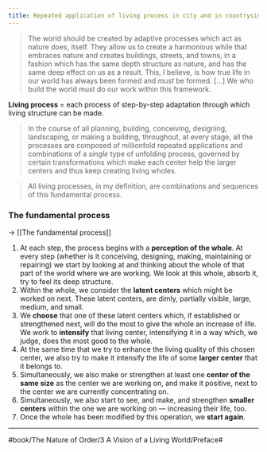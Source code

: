 ```yaml
---
title: Repeated application of living process in city and in countryside
---
```


> The world should be created by adaptive processes which act as nature does, itself. They allow us to create a harmonious while that embraces nature and creates buildings, streets, and towns, in a fashion which has the same depth structure as nature, and has the same deep effect on us as a result. This, I believe, is how true life in our world has always been formed and *must* be formed. […] We who build the world must do our work within this framework.

**Living process** = each process of step-by-step adaptation through which living structure can be made.

> In the course of all planning, building, conceiving, designing, landscaping, or making a building, throughout, at every stage, all the processes are composed of millionfold repeated applications and combinations of a *single* type of unfolding process, governed by certain transformations which make each center help the larger centers and thus keep creating living wholes.

> All living processes, in my definition, are combinations and sequences of this fundamental process.

### The fundamental process
-> [[The fundamental process]]

1. At each step, the process begins with a **perception of the whole**. At every step (whether is it conceiving, designing, making, maintaining or repairing) we start by looking at and thinking about the whole of that part of the world where we are working. We look at this whole, absorb it, try to feel its deep structure.
2. Within the whole, we consider the **latent centers** which might be worked on next. These latent centers, are dimly, partially visible, large, medium, and small.
3. We **choose** that one of these latent centers which, if established or strengthened next, will do the most to give the whole an increase of life. We work to **intensify** that living center, intensifying it in a way which, we judge, does the most good to the whole.
4. At the same time that we try to enhance the living quality of this chosen center, we also try to make it intensify the life of some **larger center** that it belongs to.
5. Simultaneously, we also make or strengthen at least one **center of the same size** as the center we are working on, and make it positive, next to the center we are currently concentrating on.
6. Simultaneously, we also start to see, and make, and strengthen **smaller centers** within the one we are working on — increasing their life, too.
7. Once the whole has been modified by this operation, we **start again**.

---

#book/The Nature of Order/3 A Vision of a Living World/Preface#